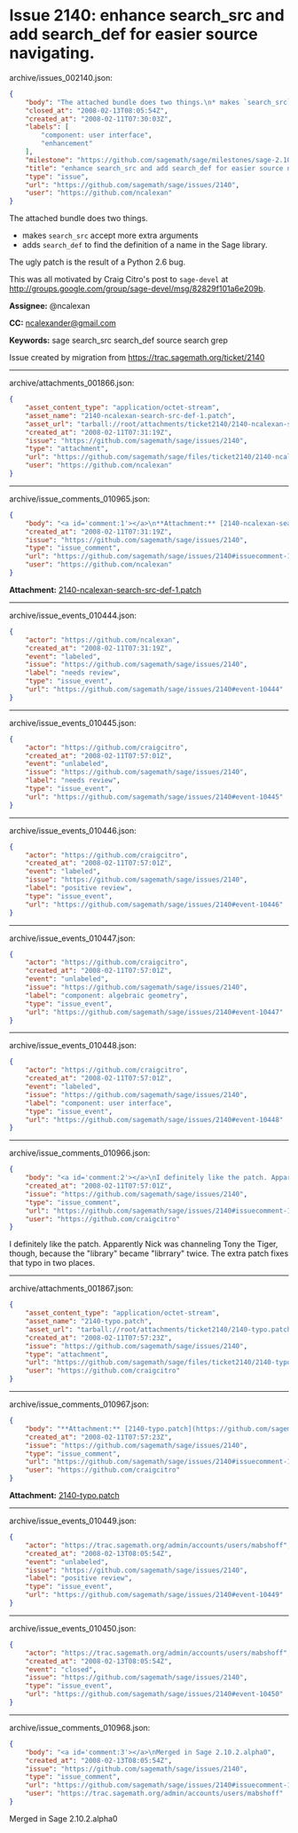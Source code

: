 # Issue 2140: enhance search_src and add search_def for easier source navigating.

archive/issues_002140.json:
```json
{
    "body": "The attached bundle does two things.\n* makes `search_src` accept more extra arguments\n* adds `search_def` to find the definition of a name in the Sage library.\n\nThe ugly patch is the result of a Python 2.6 bug.\n\nThis was all motivated by Craig Citro's post to `sage-devel` at http://groups.google.com/group/sage-devel/msg/82829f101a6e209b.\n\n**Assignee:** @ncalexan\n\n**CC:**  ncalexander@gmail.com\n\n**Keywords:** sage search_src search_def source search grep\n\nIssue created by migration from https://trac.sagemath.org/ticket/2140\n\n",
    "closed_at": "2008-02-13T08:05:54Z",
    "created_at": "2008-02-11T07:30:03Z",
    "labels": [
        "component: user interface",
        "enhancement"
    ],
    "milestone": "https://github.com/sagemath/sage/milestones/sage-2.10.2",
    "title": "enhance search_src and add search_def for easier source navigating.",
    "type": "issue",
    "url": "https://github.com/sagemath/sage/issues/2140",
    "user": "https://github.com/ncalexan"
}
```
The attached bundle does two things.
* makes `search_src` accept more extra arguments
* adds `search_def` to find the definition of a name in the Sage library.

The ugly patch is the result of a Python 2.6 bug.

This was all motivated by Craig Citro's post to `sage-devel` at http://groups.google.com/group/sage-devel/msg/82829f101a6e209b.

**Assignee:** @ncalexan

**CC:**  ncalexander@gmail.com

**Keywords:** sage search_src search_def source search grep

Issue created by migration from https://trac.sagemath.org/ticket/2140





---

archive/attachments_001866.json:
```json
{
    "asset_content_type": "application/octet-stream",
    "asset_name": "2140-ncalexan-search-src-def-1.patch",
    "asset_url": "tarball://root/attachments/ticket2140/2140-ncalexan-search-src-def-1.patch",
    "created_at": "2008-02-11T07:31:19Z",
    "issue": "https://github.com/sagemath/sage/issues/2140",
    "type": "attachment",
    "url": "https://github.com/sagemath/sage/files/ticket2140/2140-ncalexan-search-src-def-1.patch",
    "user": "https://github.com/ncalexan"
}
```



---

archive/issue_comments_010965.json:
```json
{
    "body": "<a id='comment:1'></a>\n**Attachment:** [2140-ncalexan-search-src-def-1.patch](https://github.com/sagemath/sage/files/ticket2140/2140-ncalexan-search-src-def-1.patch)",
    "created_at": "2008-02-11T07:31:19Z",
    "issue": "https://github.com/sagemath/sage/issues/2140",
    "type": "issue_comment",
    "url": "https://github.com/sagemath/sage/issues/2140#issuecomment-10965",
    "user": "https://github.com/ncalexan"
}
```

<a id='comment:1'></a>
**Attachment:** [2140-ncalexan-search-src-def-1.patch](https://github.com/sagemath/sage/files/ticket2140/2140-ncalexan-search-src-def-1.patch)



---

archive/issue_events_010444.json:
```json
{
    "actor": "https://github.com/ncalexan",
    "created_at": "2008-02-11T07:31:19Z",
    "event": "labeled",
    "issue": "https://github.com/sagemath/sage/issues/2140",
    "label": "needs review",
    "type": "issue_event",
    "url": "https://github.com/sagemath/sage/issues/2140#event-10444"
}
```



---

archive/issue_events_010445.json:
```json
{
    "actor": "https://github.com/craigcitro",
    "created_at": "2008-02-11T07:57:01Z",
    "event": "unlabeled",
    "issue": "https://github.com/sagemath/sage/issues/2140",
    "label": "needs review",
    "type": "issue_event",
    "url": "https://github.com/sagemath/sage/issues/2140#event-10445"
}
```



---

archive/issue_events_010446.json:
```json
{
    "actor": "https://github.com/craigcitro",
    "created_at": "2008-02-11T07:57:01Z",
    "event": "labeled",
    "issue": "https://github.com/sagemath/sage/issues/2140",
    "label": "positive review",
    "type": "issue_event",
    "url": "https://github.com/sagemath/sage/issues/2140#event-10446"
}
```



---

archive/issue_events_010447.json:
```json
{
    "actor": "https://github.com/craigcitro",
    "created_at": "2008-02-11T07:57:01Z",
    "event": "unlabeled",
    "issue": "https://github.com/sagemath/sage/issues/2140",
    "label": "component: algebraic geometry",
    "type": "issue_event",
    "url": "https://github.com/sagemath/sage/issues/2140#event-10447"
}
```



---

archive/issue_events_010448.json:
```json
{
    "actor": "https://github.com/craigcitro",
    "created_at": "2008-02-11T07:57:01Z",
    "event": "labeled",
    "issue": "https://github.com/sagemath/sage/issues/2140",
    "label": "component: user interface",
    "type": "issue_event",
    "url": "https://github.com/sagemath/sage/issues/2140#event-10448"
}
```



---

archive/issue_comments_010966.json:
```json
{
    "body": "<a id='comment:2'></a>\nI definitely like the patch. Apparently Nick was channeling Tony the Tiger, though, because the \"library\" became \"librrary\" twice. The extra patch fixes that typo in two places.",
    "created_at": "2008-02-11T07:57:01Z",
    "issue": "https://github.com/sagemath/sage/issues/2140",
    "type": "issue_comment",
    "url": "https://github.com/sagemath/sage/issues/2140#issuecomment-10966",
    "user": "https://github.com/craigcitro"
}
```

<a id='comment:2'></a>
I definitely like the patch. Apparently Nick was channeling Tony the Tiger, though, because the "library" became "librrary" twice. The extra patch fixes that typo in two places.



---

archive/attachments_001867.json:
```json
{
    "asset_content_type": "application/octet-stream",
    "asset_name": "2140-typo.patch",
    "asset_url": "tarball://root/attachments/ticket2140/2140-typo.patch",
    "created_at": "2008-02-11T07:57:23Z",
    "issue": "https://github.com/sagemath/sage/issues/2140",
    "type": "attachment",
    "url": "https://github.com/sagemath/sage/files/ticket2140/2140-typo.patch",
    "user": "https://github.com/craigcitro"
}
```



---

archive/issue_comments_010967.json:
```json
{
    "body": "**Attachment:** [2140-typo.patch](https://github.com/sagemath/sage/files/ticket2140/2140-typo.patch)",
    "created_at": "2008-02-11T07:57:23Z",
    "issue": "https://github.com/sagemath/sage/issues/2140",
    "type": "issue_comment",
    "url": "https://github.com/sagemath/sage/issues/2140#issuecomment-10967",
    "user": "https://github.com/craigcitro"
}
```

**Attachment:** [2140-typo.patch](https://github.com/sagemath/sage/files/ticket2140/2140-typo.patch)



---

archive/issue_events_010449.json:
```json
{
    "actor": "https://trac.sagemath.org/admin/accounts/users/mabshoff",
    "created_at": "2008-02-13T08:05:54Z",
    "event": "unlabeled",
    "issue": "https://github.com/sagemath/sage/issues/2140",
    "label": "positive review",
    "type": "issue_event",
    "url": "https://github.com/sagemath/sage/issues/2140#event-10449"
}
```



---

archive/issue_events_010450.json:
```json
{
    "actor": "https://trac.sagemath.org/admin/accounts/users/mabshoff",
    "created_at": "2008-02-13T08:05:54Z",
    "event": "closed",
    "issue": "https://github.com/sagemath/sage/issues/2140",
    "type": "issue_event",
    "url": "https://github.com/sagemath/sage/issues/2140#event-10450"
}
```



---

archive/issue_comments_010968.json:
```json
{
    "body": "<a id='comment:3'></a>\nMerged in Sage 2.10.2.alpha0",
    "created_at": "2008-02-13T08:05:54Z",
    "issue": "https://github.com/sagemath/sage/issues/2140",
    "type": "issue_comment",
    "url": "https://github.com/sagemath/sage/issues/2140#issuecomment-10968",
    "user": "https://trac.sagemath.org/admin/accounts/users/mabshoff"
}
```

<a id='comment:3'></a>
Merged in Sage 2.10.2.alpha0
